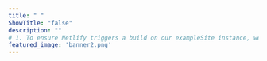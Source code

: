 ```yaml
---
title: " "
ShowTitle: "false"
description: ""
# 1. To ensure Netlify triggers a build on our exampleSite instance, we need to change a file in the exampleSite directory.
featured_image: 'banner2.png'
---
```

